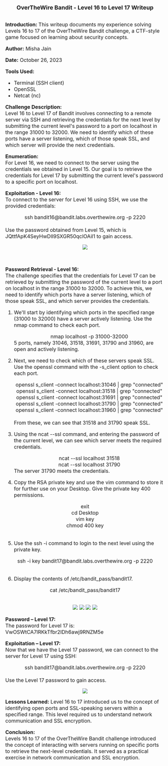 <font size = '4'>
<center>
<b>
OverTheWire Bandit - Level 16 to Level 17 Writeup 
</b>
</center>
</font>

<br>
<font size = '3'>

<b>Introduction: </b>
This writeup documents my experience solving Levels 16 to 17 of the OverTheWire Bandit challenge, a CTF-style game focused on learning about security concepts.

<b>Author:</b> Misha Jain

<b>Date:</b> October 26, 2023

<b>Tools Used:</b><br>
- Terminal (SSH client)
- OpenSSL
- Netcat (nc)

<b>Challenge Description:</b><br>
Level 16 to Level 17 of Bandit involves connecting to a remote server via SSH and retrieving the credentials for the next level by submitting the current level's password to a port on localhost in the range 31000 to 32000. We need to identify which of these ports have a server listening, which of those speak SSL, and which server will provide the next credentials.

<b>Enumeration:</b><br>
For Level 16, we need to connect to the server using the credentials we obtained in Level 15. Our goal is to retrieve the credentials for Level 17 by submitting the current level's password to a specific port on localhost.

<b>Exploitation - Level 16:</b><br>
To connect to the server for Level 16 using SSH, we use the provided credentials:<br>
<center>ssh bandit16@bandit.labs.overthewire.org -p 2220</center><br>
Use the password obtained from Level 15, which is JQttfApK4SeyHwDlI9SXGR50qclOAil1 to gain access.<br>

<center>

![](<Pictures/Exploitation - Level 16.png>)

</center>

<br>

<b>Password Retrieval - Level 16:</b><br>
The challenge specifies that the credentials for Level 17 can be retrieved by submitting the password of the current level to a port on localhost in the range 31000 to 32000. To achieve this, we need to identify which ports have a server listening, which of those speak SSL, and which server provides the credentials.<br>

1. We'll start by identifying which ports in the specified range (31000 to 32000) have a server actively listening. Use the nmap command to check each port. <center>nmap localhost -p 31000-32000</center>
5 ports, namely 31046, 31518, 31691, 31790 and 31960, are open and actively listening.<br>

2. Next, we need to check which of these servers speak SSL. Use the openssl command with the -s_client option to check each port.<center>openssl s_client -connect localhost:31046 | grep "connected"</center><center>openssl s_client -connect localhost:31518 | grep "connected"</center><center>openssl s_client -connect localhost:31691 | grep "connected"</center><center>openssl s_client -connect localhost:31790 | grep "connected"</center><center>openssl s_client -connect localhost:31960 | grep "connected"</center> <br>
From these, we can see that 31518 and 31790 speak SSL.<br>

3. Using the ncat --ssl command, and entering the password of the current level, we can see which server meets the required credentials. <center>ncat --ssl localhost 31518</center> <center>ncat --ssl localhost 31790</center>
The server 31790 meets the credentials.<br>

4. Copy the RSA private key and use the vim command to store it for further use on your Desktop. Give the private key 400 permissions.
<center>exit</center>
<center>cd Desktop</center>
<center>vim key</center>
<center>chmod 400 key</center><br>

5. Use the ssh -i command to login to the next level using the private key.
<center>ssh -i key bandit17@bandit.labs.overthewire.org -p 2220</center><br>

6. Display the contents of /etc/bandit_pass/bandit17.
<center>cat /etc/bandit_pass/bandit17</center><br>

<center>

![](<Pictures/Password Retrieval - Level 16_1.png>)
![](<Pictures/Password Retrieval - Level 16_2.png>)
![](<Pictures/Password Retrieval - Level 16_3.png>)
![](<Pictures/Password Retrieval - Level 16_4.png>)

</center>

<b>Password – Level 17:</b><br>
The password for Level 17 is: VwOSWtCA7lRKkTfbr2IDh6awj9RNZM5e

<b>Exploitation – Level 17:</b><br>
Now that we have the Level 17 password, we can connect to the server for Level 17 using SSH:
<center>ssh bandit17@bandit.labs.overthewire.org -p 2220</center><br>
Use the Level 17 password to gain access.

<center>

![](<Pictures/Exploitation - Level 17.png>)

</center>

<b>Lessons Learned:</b> Level 16 to 17 introduced us to the concept of identifying open ports and SSL-speaking servers within a specified range. This level required us to understand network communication and SSL encryption.

<b>Conclusion:</b><br>
Levels 16 to 17 of the OverTheWire Bandit challenge introduced the concept of interacting with servers running on specific ports to retrieve the next-level credentials. It served as a practical exercise in network communication and SSL encryption.

</font>